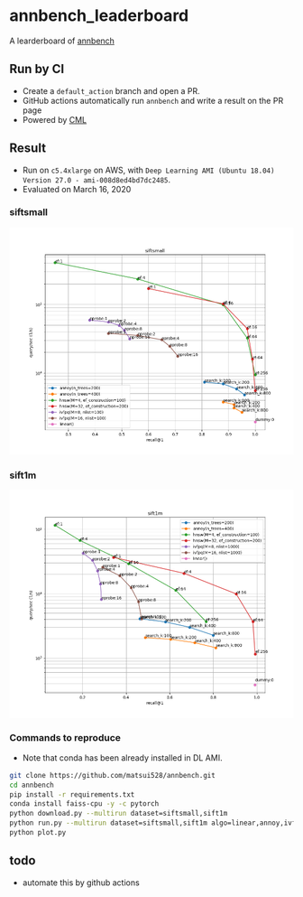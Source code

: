 # annbench_leaderboard
A learderboard of [annbench](https://github.com/matsui528/annbench)

## Run by CI 
- Create a `default_action` branch and open a PR.
- GitHub actions automatically run `annbench` and write a result on the PR page
- Powered by [CML](https://cml.dev/)

## Result
- Run on `c5.4xlarge` on AWS, with `Deep Learning AMI (Ubuntu 18.04) Version 27.0 - ami-008d8ed4bd7dc2485`.
- Evaluated on March 16, 2020

### siftsmall
![](result_img/2020_03_16/siftsmall.png)

### sift1m
![](result_img/2020_03_16/sift1m.png)


### Commands to reproduce
- Note that conda has been already installed in DL AMI.
```bash
git clone https://github.com/matsui528/annbench.git
cd annbench
pip install -r requirements.txt
conda install faiss-cpu -y -c pytorch
python download.py --multirun dataset=siftsmall,sift1m
python run.py --multirun dataset=siftsmall,sift1m algo=linear,annoy,ivfpq,hnsw
python plot.py
```


## todo
- automate this by github actions
